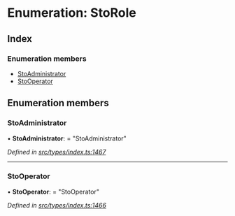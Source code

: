 # Enumeration: StoRole

## Index

### Enumeration members

- [StoAdministrator](_types_index_.storole.md#stoadministrator)
- [StoOperator](_types_index_.storole.md#stooperator)

## Enumeration members

### StoAdministrator

• **StoAdministrator**: = "StoAdministrator"

_Defined in [src/types/index.ts:1467](https://github.com/PolymathNetwork/polymath-sdk/blob/a1cd5e3/src/types/index.ts#L1467)_

---

### StoOperator

• **StoOperator**: = "StoOperator"

_Defined in [src/types/index.ts:1466](https://github.com/PolymathNetwork/polymath-sdk/blob/a1cd5e3/src/types/index.ts#L1466)_
